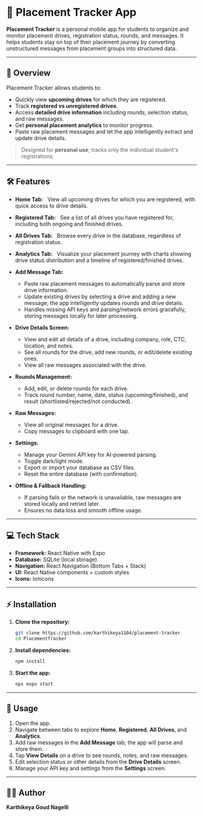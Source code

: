 # 📌 Placement Tracker App

**Placement Tracker** is a personal mobile app for students to organize and monitor placement drives, registration status, rounds, and messages. It helps students stay on top of their placement journey by converting unstructured messages from placement groups into structured data.

---

## 🚀 Overview

Placement Tracker allows students to:

- Quickly view **upcoming drives** for which they are registered.
- Track **registered vs unregistered drives**.
- Access **detailed drive information** including rounds, selection status, and raw messages.
- Get **personal placement analytics** to monitor progress.
- Paste raw placement messages and let the app intelligently extract and update drive details.

> Designed for **personal use**; tracks only the individual student's registrations.

---

## 🛠 Features

- **Home Tab:**  
  View all upcoming drives for which you are registered, with quick access to drive details.

- **Registered Tab:**  
  See a list of all drives you have registered for, including both ongoing and finished drives.

- **All Drives Tab:**  
  Browse every drive in the database, regardless of registration status.

- **Analytics Tab:**  
  Visualize your placement journey with charts showing drive status distribution and a timeline of registered/finished drives.

- **Add Message Tab:**  
  - Paste raw placement messages to automatically parse and store drive information.  
  - Update existing drives by selecting a drive and adding a new message; the app intelligently updates rounds and drive details.  
  - Handles missing API keys and parsing/network errors gracefully, storing messages locally for later processing.

- **Drive Details Screen:**  
  - View and edit all details of a drive, including company, role, CTC, location, and notes.  
  - See all rounds for the drive, add new rounds, or edit/delete existing ones.  
  - View all raw messages associated with the drive.

- **Rounds Management:**  
  - Add, edit, or delete rounds for each drive.  
  - Track round number, name, date, status (upcoming/finished), and result (shortlisted/rejected/not conducted).

- **Raw Messages:**  
  - View all original messages for a drive.  
  - Copy messages to clipboard with one tap.

- **Settings:**  
  - Manage your Gemini API key for AI-powered parsing.  
  - Toggle dark/light mode.  
  - Export or import your database as CSV files.  
  - Reset the entire database (with confirmation).

- **Offline & Fallback Handling:**  
  - If parsing fails or the network is unavailable, raw messages are stored locally and retried later.  
  - Ensures no data loss and smooth offline usage.

---

## 💻 Tech Stack

- **Framework:** React Native with Expo  
- **Database:** SQLite (local storage)  
- **Navigation:** React Navigation (Bottom Tabs + Stack)  
- **UI:** React Native components + custom styles  
- **Icons:** Ionicons  

---

## ⚡ Installation

1. **Clone the repository:**
    ```sh
    git clone https://github.com/karthikeya1104/placement-tracker
    cd PlacementTracker
    ```

2. **Install dependencies:**
    ```sh
    npm install
    ```

3. **Start the app:**
    ```sh
    npx expo start
    ```

---

## 📝 Usage

1. Open the app.
2. Navigate between tabs to explore **Home**, **Registered**, **All Drives**, and **Analytics**.
3. Add raw messages in the **Add Message** tab; the app will parse and store them.
4. Tap **View Details** on a drive to see rounds, notes, and raw messages.
5. Edit selection status or other details from the **Drive Details** screen.
6. Manage your API key and settings from the **Settings** screen.

---

## 👨‍💻 Author

**Karthikeya Goud Nagelli**